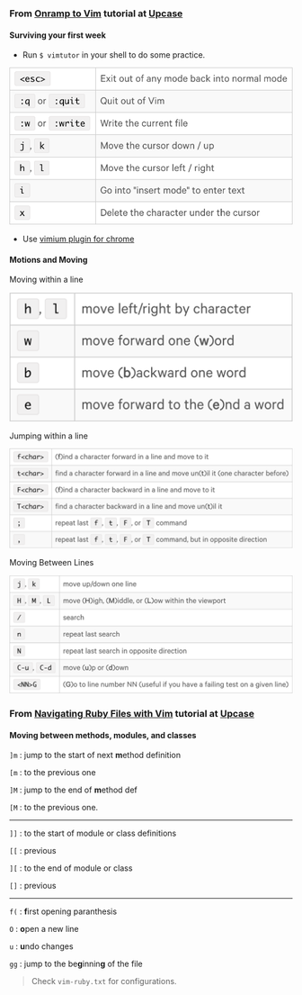 ### From [Onramp to Vim](https://thoughtbot.com/upcase/onramp-to-vim) tutorial at [Upcase](https://thoughtbot.com/upcase)

#### Surviving your first week

- Run `$ vimtutor` in your shell to do some practice.

![cheatsheet](images/vimCheatsheet.png)

- Use [vimium plugin for chrome](https://vimium.github.io/)

#### Motions and Moving

Moving within a line

![movingWithinALine](images/vimMovingWithinALine.png)

Jumping within a line

![jumpingWithinALine](images/vimJumpingWithinALine.png)

Moving Between Lines

![movingBetweenLines](images/vimMovingBetweenLines.png)

### From [Navigating Ruby Files with Vim](https://thoughtbot.com/upcase/navigating-ruby-files-with-vim) tutorial at [Upcase](https://thoughtbot.com/upcase)

#### Moving between methods, modules, and classes

`]m` : jump to the start of next **m**ethod definition

`[m` : to the previous one

`]M` : jump to the end of **m**ethod def

`[M` : to the previous one.

-----
`]]` : to the start of module or class definitions

`[[` : previous

`][` : to the end of module or class

`[]` : previous 

----
`f(` : **f**irst opening paranthesis

`O` : **o**pen a new line

`u` : **u**ndo changes

`gg` : jump to the be**g**innin**g** of the file

> Check `vim-ruby.txt` for configurations.

#### 
